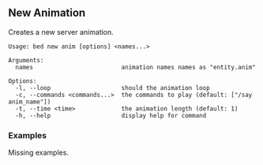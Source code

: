 ## New Animation

Creates a new server animation.

```
Usage: bed new anim [options] <names...>

Arguments:
  names                         animation names names as "entity.anim"

Options:
  -l, --loop                    should the animation loop
  -c, --commands <commands...>  the commands to play (default: ["/say anim_name"])
  -t, --time <time>             the animation length (default: 1)
  -h, --help                    display help for command
```

### Examples

Missing examples.